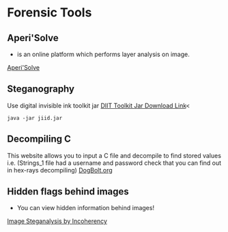 # Forensic Tools

## Aperi'Solve 
* is an online platform which performs layer analysis on image. 

<a href="https://www.aperisolve.com">Aperi'Solve</a>

## Steganography
Use digital invisible ink toolkit jar
<a href="https://diit.sourceforge.net/download.php">DIIT Toolkit Jar Download Link</a><
```
java -jar jiid.jar
```

## Decompiling C
This website allows you to input a C file and decompile to find stored values 
    i.e. (Strings_1 file had a username and password check that you can find out in hex-rays decompiling)
<a href="https://dogbolt.org">DogBolt.org</a>

## Hidden flags behind images
* You can view hidden information behind images!

<a href="https://incoherency.co.uk/image-steganography/">Image Steganalysis by Incoherency</a>

